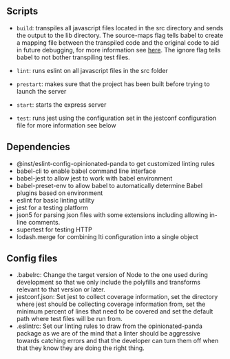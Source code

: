 ## Scripts
* `build`: transpiles all javascript files located in the src directory and
sends the output to the lib directory. The source-maps flag tells babel to
create a mapping file between the transpiled code and the original code to aid
in future debugging, for more information see
[here](https://www.html5rocks.com/en/tutorials/developertools/sourcemaps/). The
ignore flag tells babel to not bother transpiling test files.

* `lint`: runs eslint on all javascript files in the src folder

* `prestart`: makes sure that the project has been built before trying to
launch the server

* `start`: starts the express server

* `test`: runs jest using the configuration set in the jestconf configuration
file for more information see below

## Dependencies
* @inst/eslint-config-opinionated-panda to get customized linting rules
* babel-cli to enable babel command line interface
* babel-jest to allow jest to work with babel environment
* babel-preset-env to allow babel to automatically determine Babel plugins
based on environment
* eslint for basic linting utility
* jest for a testing platform
* json5 for parsing json files with some extensions including allowing in-line
comments.
* supertest for testing HTTP
* lodash.merge for combining lti configuration into a single object

## Config files
* .babelrc: Change the target version of Node to the one used during development
so that we only include the polyfills and transforms relevant to that version
or later.
* jestconf.json: Set jest to collect coverage information, set the directory
where jest should be collecting coverage information from, set the minimum
percent of lines that need to be covered and set the default path where
test files will be run from.
* .eslintrc: Set our linting rules to draw from the opinionated-panda package
as we are of the mind that a linter should be aggressive towards catching
errors and that the developer can turn them off when that they know they are
doing the right thing.
